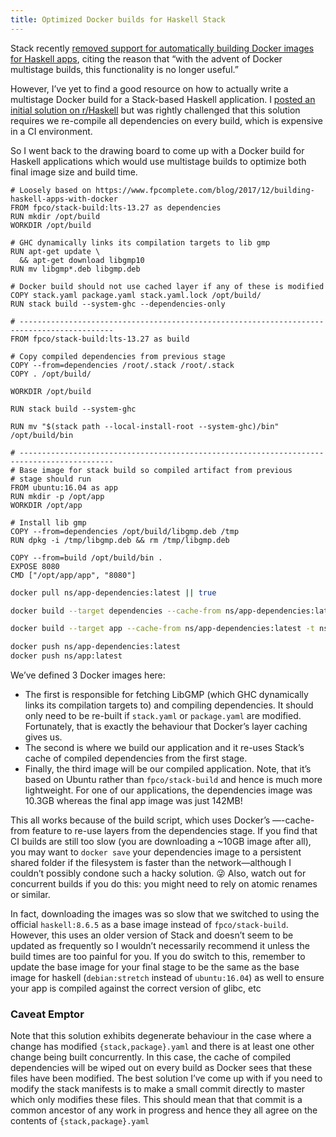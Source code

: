 ```yaml
---
title: Optimized Docker builds for Haskell Stack
---
```


Stack recently [removed support for automatically building Docker images for
Haskell apps](https://github.com/commercialhaskell/stack/releases/tag/v2.1.1),
citing the reason that “with the advent of Docker multistage builds, this
functionality is no longer useful.”

However, I’ve yet to find a good resource on how to actually write a multistage
Docker build for a Stack-based Haskell application. I [posted an initial
solution on
r/Haskell](https://www.reddit.com/r/haskell/comments/cdiyd6/multistage_docker_builds_replacing_stack_image/)
but was rightly challenged that this solution requires we re-compile all
dependencies on every build, which is expensive in a CI environment.

So I went back to the drawing board to come up with a Docker build for Haskell applications which would use multistage builds to optimize both final image size and build time.

```Docker
# Loosely based on https://www.fpcomplete.com/blog/2017/12/building-haskell-apps-with-docker
FROM fpco/stack-build:lts-13.27 as dependencies
RUN mkdir /opt/build
WORKDIR /opt/build

# GHC dynamically links its compilation targets to lib gmp
RUN apt-get update \
  && apt-get download libgmp10
RUN mv libgmp*.deb libgmp.deb

# Docker build should not use cached layer if any of these is modified
COPY stack.yaml package.yaml stack.yaml.lock /opt/build/
RUN stack build --system-ghc --dependencies-only

# -------------------------------------------------------------------------------------------
FROM fpco/stack-build:lts-13.27 as build

# Copy compiled dependencies from previous stage
COPY --from=dependencies /root/.stack /root/.stack
COPY . /opt/build/

WORKDIR /opt/build

RUN stack build --system-ghc

RUN mv "$(stack path --local-install-root --system-ghc)/bin" /opt/build/bin

# -------------------------------------------------------------------------------------------
# Base image for stack build so compiled artifact from previous
# stage should run
FROM ubuntu:16.04 as app
RUN mkdir -p /opt/app
WORKDIR /opt/app

# Install lib gmp
COPY --from=dependencies /opt/build/libgmp.deb /tmp
RUN dpkg -i /tmp/libgmp.deb && rm /tmp/libgmp.deb

COPY --from=build /opt/build/bin .
EXPOSE 8080
CMD ["/opt/app/app", "8080"]
```

```sh
docker pull ns/app-dependencies:latest || true

docker build --target dependencies --cache-from ns/app-dependencies:latest -t ns/app-dependencies .

docker build --target app --cache-from ns/app-dependencies:latest -t ns/app .

docker push ns/app-dependencies:latest
docker push ns/app:latest
```

We’ve defined 3 Docker images here:

* The first is responsible for fetching LibGMP (which GHC dynamically links its
  compilation targets to) and compiling dependencies. It should only need to be
  re-built if `stack.yaml` or `package.yaml` are modified. Fortunately, that is
  exactly the behaviour that Docker’s layer caching gives us.
* The second is where we build our application and it re-uses Stack’s cache of
  compiled dependencies from the first stage.
* Finally, the third image will be our compiled application. Note, that it’s
  based on Ubuntu rather than `fpco/stack-build` and hence is much more
  lightweight. For one of our applications, the dependencies image was 10.3GB
  whereas the final app image was just 142MB!

This all works because of the build script, which uses Docker’s —-cache-from
feature to re-use layers from the dependencies stage. If you find that CI builds
are still too slow (you are downloading a ~10GB image after all), you may want
to `docker save` your dependencies image to a persistent shared folder if the
filesystem is faster than the network—although I couldn’t possibly condone such
a hacky solution. 😜 Also, watch out for concurrent builds if you do this: you
might need to rely on atomic renames or similar.

In fact, downloading the images was so slow that we switched to using the
official `haskell:8.6.5` as a base image instead of `fpco/stack-build`. However,
this uses an older version of Stack and doesn’t seem to be updated as frequently
so I wouldn’t necessarily recommend it unless the build times are too painful
for you. If you do switch to this, remember to update the base image for your
final stage to be the same as the base image for haskell (`debian:stretch` instead
of `ubuntu:16.04`) as well to ensure your app is compiled against the correct
version of glibc, etc

### Caveat Emptor

Note that this solution exhibits degenerate behaviour in the case where a change
has modified `{stack,package}.yaml` and there is at least one other change being
built concurrently. In this case, the cache of compiled dependencies will be
wiped out on every build as Docker sees that these files have been modified. The
best solution I’ve come up with if you need to modify the stack manifests is to
make a small commit directly to master which only modifies these files. This
should mean that that commit is a common ancestor of any work in progress and
hence they all agree on the contents of `{stack,package}.yaml`
